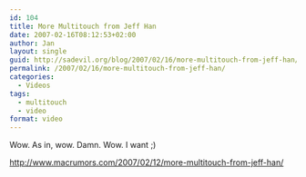 ```yaml
---
id: 104
title: More Multitouch from Jeff Han
date: 2007-02-16T08:12:53+02:00
author: Jan
layout: single
guid: http://sadevil.org/blog/2007/02/16/more-multitouch-from-jeff-han/
permalink: /2007/02/16/more-multitouch-from-jeff-han/
categories:
  - Videos
tags:
  - multitouch
  - video
format: video
---
```

Wow. As in, wow. Damn. Wow. I want ;)

<center>
</center>

<a href="http://www.macrumors.com/2007/02/12/more-multitouch-from-jeff-han/" target="_blank">http://www.macrumors.com/2007/02/12/more-multitouch-from-jeff-han/</a>